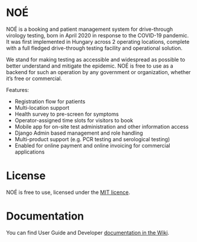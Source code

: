# NOÉ

NOÉ is a booking and patient management system for drive-through virology
testing, born in April 2020 in response to the COVID-19 pandemic. It was first
implemented in Hungary across 2 operating locations, complete with
a full fledged drive-through testing facility and operational solution.

We stand for making testing as accessible and widespread as possible to better
understand and mitigate the epidemic. NOÉ is free to use as a backend for such
an operation by any government or organization, whether it’s free or commercial.

Features:

- Registration flow for patients
- Multi-location support
- Health survey to pre-screen for symptoms
- Operator-assigned time slots for visitors to book
- Mobile app for on-site test administration and other information access
- Django Admin based management and role handling
- Multi-product support (e.g. PCR testing and serological testing)
- Enabled for online payment and online invoicing for commercial applications

# License

NOÉ is free to use, licensed under the [MIT licence](LICENSE).

# Documentation

You can find User Guide and Developer [documentation in the Wiki](https://github.com/kissgyorgy/noe/wiki).
